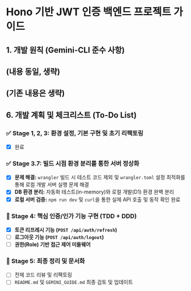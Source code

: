 # Hono 기반 JWT 인증 백엔드 프로젝트 가이드

## 1. 개발 원칙 (Gemini-CLI 준수 사항)
(내용 동일, 생략)
---
(기존 내용은 생략)
---
## 6. 개발 계획 및 체크리스트 (To-Do List)

### ✅ Stage 1, 2, 3: 환경 설정, 기본 구현 및 초기 리팩토링
- [x] 완료

### ✅ Stage 3.7: 빌드 시점 환경 분리를 통한 서버 정상화
- [x] **문제 해결:** `wrangler` 빌드 시 테스트 코드 제외 및 `wrangler.toml` 설정 최적화를 통해 로컬 개발 서버 실행 문제 해결
- [x] **DB 환경 분리:** 자동화 테스트(in-memory)와 로컬 개발(D1) 환경 완벽 분리
- [x] **로컬 서버 검증:** `npm run dev` 및 `curl`을 통한 실제 API 호출 및 동작 확인 완료

### 🔲 Stage 4: 핵심 인증/인가 기능 구현 (TDD + DDD)
- [x] **토큰 리프레시 기능 (`POST /api/auth/refresh`)**
- [ ] **로그아웃 기능 (`POST /api/auth/logout`)**
- [ ] **권한(Role) 기반 접근 제어 미들웨어**

### 🔲 Stage 5: 최종 정리 및 문서화
- [ ] 전체 코드 리뷰 및 리팩토링
- [ ] `README.md` 및 `GEMINI_GUIDE.md` 최종 검토 및 업데이트